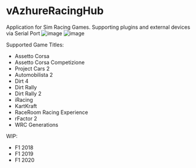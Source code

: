 # vAzhureRacingHub
Application for Sim Racing Games. Supporting plugins and external devices via Serial Port
![image](https://github.com/vazhure/vAzhureRacingHub/assets/124382776/d83ec7da-60b7-47c8-a628-cbe3eb0df6e1)
![image](https://github.com/vazhure/vAzhureRacingHub/assets/124382776/7b188e8d-4314-4c0f-b754-9073ec5943b3)

Supported Game Titles:
* Assetto Corsa
* Assetto Corsa Competizione
* Project Cars 2
* Automobilista 2
* Dirt 4
* Dirt Rally
* Dirt Rally 2
* iRacing
* KartKraft
* RaceRoom Racing Experience
* rFactor 2
* WRC Generations

WIP:
* F1 2018
* F1 2019
* F1 2020
